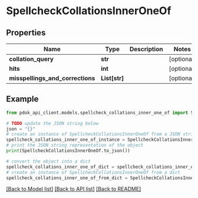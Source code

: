 # SpellcheckCollationsInnerOneOf


## Properties

Name | Type | Description | Notes
------------ | ------------- | ------------- | -------------
**collation_query** | **str** |  | [optional] 
**hits** | **int** |  | [optional] 
**misspellings_and_corrections** | **List[str]** |  | [optional] 

## Example

```python
from pdok_api_client.models.spellcheck_collations_inner_one_of import SpellcheckCollationsInnerOneOf

# TODO update the JSON string below
json = "{}"
# create an instance of SpellcheckCollationsInnerOneOf from a JSON string
spellcheck_collations_inner_one_of_instance = SpellcheckCollationsInnerOneOf.from_json(json)
# print the JSON string representation of the object
print(SpellcheckCollationsInnerOneOf.to_json())

# convert the object into a dict
spellcheck_collations_inner_one_of_dict = spellcheck_collations_inner_one_of_instance.to_dict()
# create an instance of SpellcheckCollationsInnerOneOf from a dict
spellcheck_collations_inner_one_of_from_dict = SpellcheckCollationsInnerOneOf.from_dict(spellcheck_collations_inner_one_of_dict)
```
[[Back to Model list]](../README.md#documentation-for-models) [[Back to API list]](../README.md#documentation-for-api-endpoints) [[Back to README]](../README.md)


